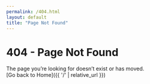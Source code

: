 ```yaml
---
permalink: /404.html
layout: default
title: "Page Not Found"
---
```

# 404 - Page Not Found
The page you’re looking for doesn’t exist or has moved.  
[Go back to Home]({{ '/' | relative_url }})

